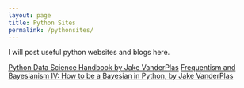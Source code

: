 ```yaml
---
layout: page
title: Python Sites
permalink: /pythonsites/
---
```


I will post useful python websites and blogs here.

[Python Data Science Handbook by Jake VanderPlas](https://www.safaribooksonline.com/library/view/python-data-science/9781491912126/)
[Frequentism and Bayesianism IV: How to be a Bayesian in Python, by Jake VanderPlas](http://jakevdp.github.io/blog/2014/06/14/frequentism-and-bayesianism-4-bayesian-in-python/)
